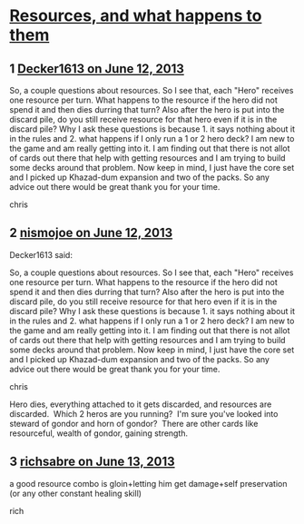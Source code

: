 # [Resources, and what happens to them](https://community.fantasyflightgames.com/topic/85027-resources-and-what-happens-to-them/)

## 1 [Decker1613 on June 12, 2013](https://community.fantasyflightgames.com/topic/85027-resources-and-what-happens-to-them/?do=findComment&comment=803206)

So, a couple questions about resources. So I see that, each "Hero" receives one resource per turn. What happens to the resource if the hero did not spend it and then dies durring that turn? Also after the hero is put into the discard pile, do you still receive resource for that hero even if it is in the discard pile? Why I ask these questions is because 1. it says nothing about it in the rules and 2. what happens if I only run a 1 or 2 hero deck? I am new to the game and am really getting into it. I am finding out that there is not allot of cards out there that help with getting resources and I am trying to build some decks around that problem. Now keep in mind, I just have the core set and I picked up Khazad-dum expansion and two of the packs. So any advice out there would be great thank you for your time.

chris

## 2 [nismojoe on June 12, 2013](https://community.fantasyflightgames.com/topic/85027-resources-and-what-happens-to-them/?do=findComment&comment=803218)

Decker1613 said:

So, a couple questions about resources. So I see that, each "Hero" receives one resource per turn. What happens to the resource if the hero did not spend it and then dies durring that turn? Also after the hero is put into the discard pile, do you still receive resource for that hero even if it is in the discard pile? Why I ask these questions is because 1. it says nothing about it in the rules and 2. what happens if I only run a 1 or 2 hero deck? I am new to the game and am really getting into it. I am finding out that there is not allot of cards out there that help with getting resources and I am trying to build some decks around that problem. Now keep in mind, I just have the core set and I picked up Khazad-dum expansion and two of the packs. So any advice out there would be great thank you for your time.

chris



Hero dies, everything attached to it gets discarded, and resources are discarded.  Which 2 heros are you running?  I'm sure you've looked into steward of gondor and horn of gondor?  There are other cards like resourceful, wealth of gondor, gaining strength.

## 3 [richsabre on June 13, 2013](https://community.fantasyflightgames.com/topic/85027-resources-and-what-happens-to-them/?do=findComment&comment=803426)

a good resource combo is gloin+letting him get damage+self preservation (or any other constant healing skill)

rich

